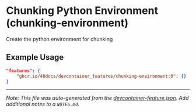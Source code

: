 
# Chunking Python Environment (chunking-environment)

Create the python environment for chunking

## Example Usage

```json
"features": {
    "ghcr.io/40docs/devcontainer_features/chunking-environment:0": {}
}
```





---

_Note: This file was auto-generated from the [devcontainer-feature.json](https://github.com/40docs/devcontainer_features/blob/main/src/chunking-environment/devcontainer-feature.json).  Add additional notes to a `NOTES.md`._
